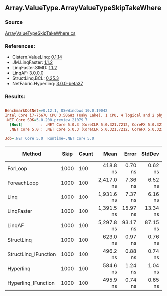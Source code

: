 ﻿## Array.ValueType.ArrayValueTypeSkipTakeWhere

### Source
[ArrayValueTypeSkipTakeWhere.cs](../LinqBenchmarks/Array/ValueType/ArrayValueTypeSkipTakeWhere.cs)

### References:
- Cistern.ValueLinq: [0.1.14](https://www.nuget.org/packages/Cistern.ValueLinq/0.1.14)
- JM.LinqFaster: [1.1.2](https://www.nuget.org/packages/JM.LinqFaster/1.1.2)
- LinqFaster.SIMD: [1.1.2](https://www.nuget.org/packages/LinqFaster.SIMD/1.0.3)
- LinqAF: [3.0.0.0](https://www.nuget.org/packages/LinqAF/3.0.0.0)
- StructLinq.BCL: [0.25.3](https://www.nuget.org/packages/StructLinq.BCL/0.25.3)
- NetFabric.Hyperlinq: [3.0.0-beta37](https://www.nuget.org/packages/NetFabric.Hyperlinq/3.0.0-beta37)

### Results:
``` ini

BenchmarkDotNet=v0.12.1, OS=Windows 10.0.19042
Intel Core i7-7567U CPU 3.50GHz (Kaby Lake), 1 CPU, 4 logical and 2 physical cores
.NET Core SDK=5.0.200-preview.21079.7
  [Host]        : .NET Core 5.0.3 (CoreCLR 5.0.321.7212, CoreFX 5.0.321.7212), X64 RyuJIT
  .NET Core 5.0 : .NET Core 5.0.3 (CoreCLR 5.0.321.7212, CoreFX 5.0.321.7212), X64 RyuJIT

Job=.NET Core 5.0  Runtime=.NET Core 5.0  

```
|               Method | Skip | Count |       Mean |    Error |   StdDev | Ratio | RatioSD |  Gen 0 | Gen 1 | Gen 2 | Allocated |
|--------------------- |----- |------ |-----------:|---------:|---------:|------:|--------:|-------:|------:|------:|----------:|
|              ForLoop | 1000 |   100 |   418.8 ns |  0.70 ns |  0.62 ns |  1.00 |    0.00 |      - |     - |     - |         - |
|          ForeachLoop | 1000 |   100 | 2,417.0 ns |  7.36 ns |  6.52 ns |  5.77 |    0.02 | 0.0153 |     - |     - |      32 B |
|                 Linq | 1000 |   100 | 1,931.6 ns |  7.37 ns |  6.16 ns |  4.61 |    0.02 | 0.1183 |     - |     - |     248 B |
|           LinqFaster | 1000 |   100 | 1,391.5 ns | 15.97 ns | 13.34 ns |  3.32 |    0.03 | 6.7558 |     - |     - |   14136 B |
|               LinqAF | 1000 |   100 | 5,297.8 ns | 93.17 ns | 87.15 ns | 12.65 |    0.21 |      - |     - |     - |         - |
|           StructLinq | 1000 |   100 |   623.0 ns |  0.97 ns |  0.76 ns |  1.49 |    0.00 | 0.0458 |     - |     - |      96 B |
| StructLinq_IFunction | 1000 |   100 |   496.2 ns |  0.88 ns |  0.74 ns |  1.18 |    0.00 |      - |     - |     - |         - |
|            Hyperlinq | 1000 |   100 |   584.6 ns |  1.24 ns |  1.04 ns |  1.40 |    0.00 |      - |     - |     - |         - |
|  Hyperlinq_IFunction | 1000 |   100 |   495.9 ns |  0.74 ns |  0.65 ns |  1.18 |    0.00 |      - |     - |     - |         - |
